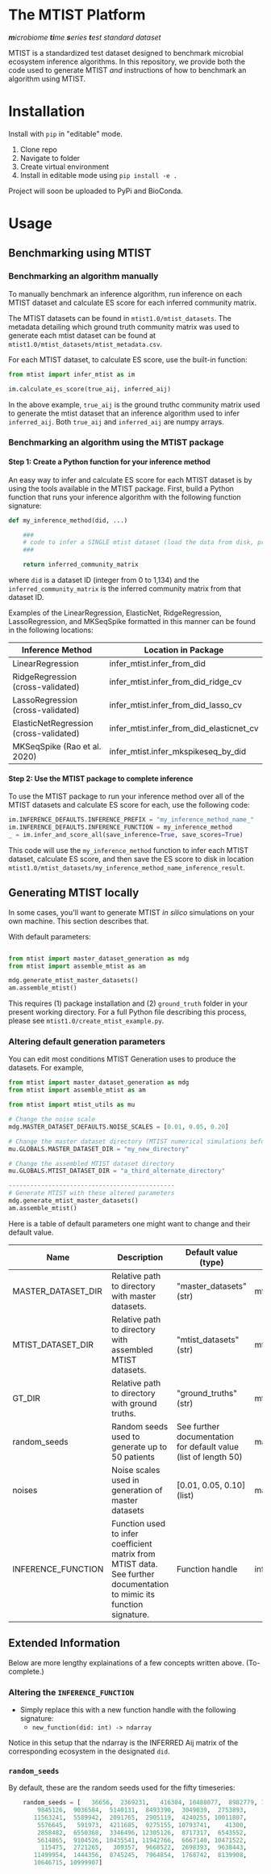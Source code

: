 # The MTIST Platform
_**m**icrobiome **ti**me **s**eries **t**est standard dataset_

MTIST is a standardized test dataset designed to benchmark microbial ecosystem inference algorithms. In this repository, we provide both the code used to generate MTIST _and_ instructions of how to benchmark an algorithm using MTIST. 

# Installation
Install with `pip` in "editable" mode.

1. Clone repo
2. Navigate to folder
3. Create virtual environment
4. Install in editable mode using `pip install -e .`

Project will soon be uploaded to PyPi and BioConda.


# Usage

## Benchmarking using MTIST


### Benchmarking an algorithm manually
To manually benchmark an inference algorithm, run inference on each MTIST dataset and calculate ES score for each inferred community matrix.

The MTIST datasets can be found in `mtist1.0/mtist_datasets`. The metadata detailing which ground truth community matrix was used to generate each mtist dataset can be found at `mtist1.0/mtist_datasets/mtist_metadata.csv`. 

For each MTIST dataset, to calculate ES score, use the built-in function:

```python
from mtist import infer_mtist as im

im.calculate_es_score(true_aij, inferred_aij)
```

In the above example, `true_aij` is the ground truthc community matrix used to generate the mtist dataset that an inference algorithm used to infer `inferred_aij`. Both `true_aij` and `inferred_aij` are numpy arrays.

### Benchmarking an algorithm using the MTIST package

#### Step 1: Create a Python function for your inference method
An easy way to infer and calculate ES score for each MTIST dataset is by using the tools available in the MTIST package. First, build a Python function that runs your inference algorithm with the following function signature:

```python
def my_inference_method(did, ...)

    ###
    # code to infer a SINGLE mtist dataset (load the data from disk, prepare the data, infer)
    ###

    return inferred_community_matrix
```

where `did` is a dataset ID (integer from 0 to 1,134) and the `inferred_community_matrix` is the inferred community matrix from that dataset ID.

Examples of the LinearRegression, ElasticNet, RidgeRegression, LassoRegression, and MKSeqSpike formatted in this manner can be found in the following locations:

| Inference Method                       | Location in Package                      |
|----------------------------------------|------------------------------------------|
| LinearRegression                       | infer_mtist.infer_from_did               |
| RidgeRegression (cross-validated)      | infer_mtist.infer_from_did_ridge_cv      |
| LassoRegression (cross-validated)      | infer_mtist.infer_from_did_lasso_cv      |
| ElasticNetRegression (cross-validated) | infer_mtist.infer_from_did_elasticnet_cv |
| MKSeqSpike (Rao et al. 2020)           | infer_mtist.infer_mkspikeseq_by_did      |

#### Step 2: Use the MTIST package to complete inference
To use the MTIST package to run your inference method over all of the MTIST datasets and calculate ES score for each, use the following code:

```python
im.INFERENCE_DEFAULTS.INFERENCE_PREFIX = "my_inference_method_name_"
im.INFERENCE_DEFAULTS.INFERENCE_FUNCTION = my_inference_method
_ = im.infer_and_score_all(save_inference=True, save_scores=True)
```
This code will use the `my_inference_method` function to infer each MTIST dataset, calculate ES score, and then save the ES score to disk in location `mtist1.0/mtist_datasets/my_inference_method_name_inference_result`. 

## Generating MTIST locally

In some cases, you'll want to generate  MTIST _in silico_ simulations on your own machine. This section describes that.

With default parameters:

```python

from mtist import master_dataset_generation as mdg
from mtist import assemble_mtist as am

mdg.generate_mtist_master_datasets()
am.assemble_mtist()

```

This requires (1) package installation and (2) `ground_truth` folder in your present working directory. For a full Python file describing this process, please see `mtist1.0/create_mtist_example.py`. 

### Altering default generation parameters

You can edit most conditions MTIST Generation uses to produce the datasets. For example,

```python
from mtist import master_dataset_generation as mdg
from mtist import assemble_mtist as am

from mtist import mtist_utils as mu

# Change the noise scale
mdg.MASTER_DATASET_DEFAULTS.NOISE_SCALES = [0.01, 0.05, 0.20] 

# Change the master dataset directory (MTIST numerical simulations before "sampling scheme" applied)
mu.GLOBALS.MASTER_DATASET_DIR = "my_new_directory" 

# Change the assembled MTIST dataset directory
mu.GLOBALS.MTIST_DATASET_DIR = "a_third_alternate_directory" 

----------------------------------------------
# Generate MTIST with these altered parameters
mdg.generate_mtist_master_datasets()
am.assemble_mtist()
```

Here is a table of default parameters one might want to change and their default value.

| Name                | Description                                                                                                           | Default value (type)                                            | Package location                                               |
|---------------------|-----------------------------------------------------------------------------------------------------------------------|-----------------------------------------------------------------|----------------------------------------------------------------|
| MASTER_DATASET_DIR  | Relative path to directory with master datasets.                                                                      | "master_datasets" (str)                                         | mtist_utils.GLOBALS.MASTER_DATASET_DIR                         |
| MTIST_DATASET_DIR   | Relative path to directory with assembled MTIST datasets.                                                             | "mtist_datasets"  (str)                                         | mtist_utils.GLOBALS.MTIST_DATASET_DIR                          |
| GT_DIR              | Relative path to directory with ground truths.                                                                        | "ground_truths"   (str)                                         | mtist_utils.GLOBALS.GT_DIR                                     |
| random_seeds        | Random seeds used to generate up to 50 patients                                                                         | See further documentation for default value (list of length 50) | master_dataset_generation.MASTER_DATASET_DEFAULTS.random_seeds |
| noises              | Noise scales used in generation of master datasets                                                                    | [0.01, 0.05, 0.10] (list)                                       | master_dataset_generation.MASTER_DATASET_DEFAULTS.NOISE_SCALES       |
| INFERENCE_FUNCTION  | Function used to infer coefficient matrix from MTIST data. See further documentation to mimic its function signature. | Function handle                                                 | infer_mtist.INFERENCE_DEFAULTS.INFERENCE_FUNCTION              |



## Extended Information

Below are more lengthy explainations of a few concepts written above. (To-complete.)

### Altering the `INFERENCE_FUNCTION`
* Simply replace this with a new function handle with the following signature:
    * `new_function(did: int) -> ndarray`

Notice in this setup that the ndarray is the INFERRED Aij matrix of the corresponding ecosystem in the designated `did`.


### `random_seeds`
By default, these are the random seeds used for the fifty timeseries:

```python
    random_seeds = [   36656,  2369231,   416304, 10488077,  8982779, 12733201,
        9845126,  9036584,  5140131,  8493390,  3049039,  2753893,
       11563241,  5589942,  2091765,  2905119,  4240255, 10011807,
        5576645,   591973,  4211685,  9275155, 10793741,    41300,
        2858482,  6550368,  3346496, 12305126,  8717317,  6543552,
        5614865,  9104526, 10435541, 11942766,  6667140, 10471522,
         115475,  2721265,   309357,  9668522,  2698393,  9638443,
       11499954,  1444356,  8745245,  7964854,  1768742,  8139908,
       10646715, 10999907]
```

